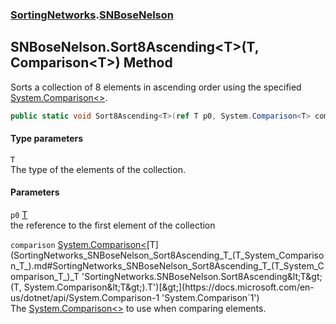 ### [SortingNetworks](SortingNetworks.md 'SortingNetworks').[SNBoseNelson](SortingNetworks_SNBoseNelson.md 'SortingNetworks.SNBoseNelson')
## SNBoseNelson.Sort8Ascending&lt;T&gt;(T, Comparison&lt;T&gt;) Method
Sorts a collection of 8 elements in ascending order using the specified [System.Comparison&lt;&gt;](https://docs.microsoft.com/en-us/dotnet/api/System.Comparison-1 'System.Comparison`1').  
```csharp
public static void Sort8Ascending<T>(ref T p0, System.Comparison<T> comparison);
```
#### Type parameters
<a name='SortingNetworks_SNBoseNelson_Sort8Ascending_T_(T_System_Comparison_T_)_T'></a>
`T`  
The type of the elements of the collection.
  
#### Parameters
<a name='SortingNetworks_SNBoseNelson_Sort8Ascending_T_(T_System_Comparison_T_)_p0'></a>
`p0` [T](SortingNetworks_SNBoseNelson_Sort8Ascending_T_(T_System_Comparison_T_).md#SortingNetworks_SNBoseNelson_Sort8Ascending_T_(T_System_Comparison_T_)_T 'SortingNetworks.SNBoseNelson.Sort8Ascending&lt;T&gt;(T, System.Comparison&lt;T&gt;).T')  
the reference to the first element of the collection
  
<a name='SortingNetworks_SNBoseNelson_Sort8Ascending_T_(T_System_Comparison_T_)_comparison'></a>
`comparison` [System.Comparison&lt;](https://docs.microsoft.com/en-us/dotnet/api/System.Comparison-1 'System.Comparison`1')[T](SortingNetworks_SNBoseNelson_Sort8Ascending_T_(T_System_Comparison_T_).md#SortingNetworks_SNBoseNelson_Sort8Ascending_T_(T_System_Comparison_T_)_T 'SortingNetworks.SNBoseNelson.Sort8Ascending&lt;T&gt;(T, System.Comparison&lt;T&gt;).T')[&gt;](https://docs.microsoft.com/en-us/dotnet/api/System.Comparison-1 'System.Comparison`1')  
The [System.Comparison&lt;&gt;](https://docs.microsoft.com/en-us/dotnet/api/System.Comparison-1 'System.Comparison`1') to use when comparing elements.
  
